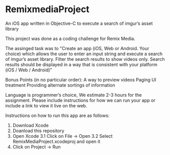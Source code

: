 # RemixmediaProject
An iOS app written in Objective-C to execute a search of imgur’s asset library

This project was done as a coding challenge for Remix Media. 

The assinged task was to "Create an app (iOS, Web or Android. Your choice) which allows the user to enter an input string and execute a search of imgur’s asset library. Filter the search results to show videos only. Search results should be displayed in a way that is consistent with your platform (iOS / Web / Android)"

Bonus Points (in no particular order):
A way to preview videos
Paging
UI treatment
Providing alternate sortings of information

Language is programmer’s choice, We estimate 2-3 hours for the assignment.
Please include instructions for how we can run your app or include a link to view it live on the web.

Instructions on how to run this app are as follows:
  1. Download Xcode
  2. Doanload this repository
  3. Open Xcode 
  3.1 Click on File -> Open
  3.2 Select RemixMediaProject.xcodeproj and open it
  4. Click on Project -> Run
